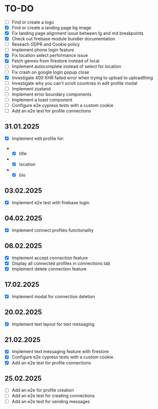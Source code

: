 # TO-DO

- [ ] Find or create a logo
- [X] Find or create a landing page bg image
- [X] Fix landing page alignment issue between lg and md breakpoints
- [X] Check out firebase module bundler documentation
- [ ] Reseach GDPR and Cookie policy
- [ ] Implement phone login feature
- [X] Fix location select performance issue
- [X] Fetch genres from firestore instead of local
- [ ] Implement autocomplete instead of select for location
- [ ] Fix crash on google login popup close
- [X] Investigate 400 XHR failed error when trying to upload to uploadthing
- [ ] Investigate why you can't scroll countries in edit profile modal
- [ ] Implement zustand
- [ ] Implement error boundary components
- [ ] Implement a toast component
- [ ] Configure e2e cypress tests with a custom cookie
- [ ] Add an e2e test for profile connections

## 31.01.2025

- [x] Implement edit profile for:
- - [x] title
- - [x] location
- - [x] bio

## 03.02.2025

- [x] Implement e2e test with firebase login

## 04.02.2025

- [x] Implement connect profiles functionality

## 06.02.2025

- [X] Implement accept connection feature
- [X] Display all connected profiles in connections tab
- [X] Implement delete connection feature

## 17.02.2025

- [X] Implement modal for connection deletion

## 20.02.2025

- [X] Implement text layout for text messaging

## 21.02.2025

- [X] Implement text messaging feature with firestore
- [X] Configure e2e cypress tests with a custom cookie
- [X] Add an e2e test for profile connections

## 25.02.2025

- [ ] Add an e2e for profile creation
- [ ] Add an e2e test for creating connections
- [ ] Add an e2e test for sending messages
